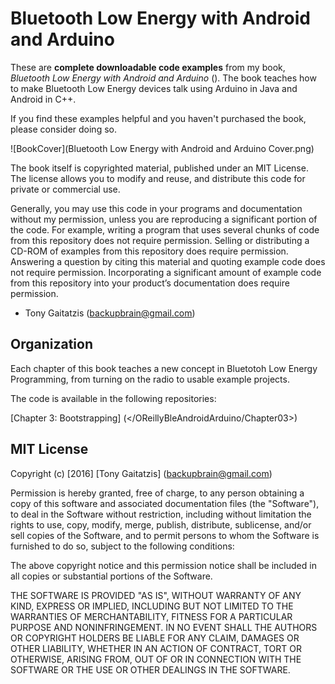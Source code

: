 Bluetooth Low Energy with Android and Arduino
========================================================


These are **complete downloadable code examples** from my book, _Bluetooth Low Energy with Android and Arduino_ (<url>).  The book teaches how to make Bluetooth Low Energy devices talk using Arduino in Java and Android in C++.

If you find these examples helpful and you haven't purchased the book, please consider doing so.

![BookCover](Bluetooth Low Energy with Android and Arduino Cover.png)

The book itself is copyrighted material, published under an MIT License. The license allows you to modify and reuse, and distribute this code for private or commercial use.

Generally, you may use this code in your programs and documentation without my permission, unless you are reproducing a significant portion of the code.  For example, writing a program that uses several chunks of code from this repository does not require permission. Selling or distributing a CD-ROM of examples from this repository does require permission. Answering a question by citing this material and quoting example code does not require permission. Incorporating a significant amount of example code from this repository into your product’s documentation does require permission.

- Tony Gaitatzis (<backupbrain@gmail.com>)


Organization
-------------
Each chapter of this book teaches a new concept in Bluetotoh Low Energy Programming, from turning on the radio to usable example projects.

The code is available in the following repositories:

[Chapter 3: Bootstrapping] (</OReillyBleAndroidArduino/Chapter03>)




MIT License
------------

Copyright (c) [2016] [Tony Gaitatzis] (<backupbrain@gmail.com>)

Permission is hereby granted, free of charge, to any person obtaining a copy
of this software and associated documentation files (the "Software"), to deal
in the Software without restriction, including without limitation the rights
to use, copy, modify, merge, publish, distribute, sublicense, and/or sell
copies of the Software, and to permit persons to whom the Software is
furnished to do so, subject to the following conditions:

The above copyright notice and this permission notice shall be included in all
copies or substantial portions of the Software.

THE SOFTWARE IS PROVIDED "AS IS", WITHOUT WARRANTY OF ANY KIND, EXPRESS OR
IMPLIED, INCLUDING BUT NOT LIMITED TO THE WARRANTIES OF MERCHANTABILITY,
FITNESS FOR A PARTICULAR PURPOSE AND NONINFRINGEMENT. IN NO EVENT SHALL THE
AUTHORS OR COPYRIGHT HOLDERS BE LIABLE FOR ANY CLAIM, DAMAGES OR OTHER
LIABILITY, WHETHER IN AN ACTION OF CONTRACT, TORT OR OTHERWISE, ARISING FROM,
OUT OF OR IN CONNECTION WITH THE SOFTWARE OR THE USE OR OTHER DEALINGS IN THE
SOFTWARE.